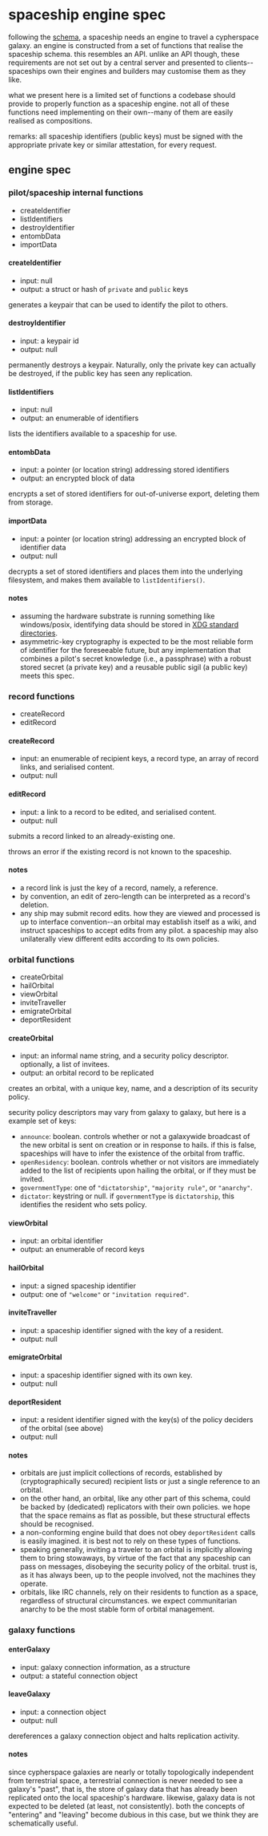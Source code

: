 # spaceship engine spec

following the [schema](./spaceship-schema.md), a spaceship needs an engine to
travel a cypherspace galaxy. an engine is constructed from a set of functions
that realise the spaceship schema. this resembles an API. unlike an API though,
these requirements are not set out by a central server and presented to
clients--spaceships own their engines and builders may customise them as they
like.

what we present here is a limited set of functions a codebase should provide to
properly function as a spaceship engine. not all of these functions need
implementing on their own--many of them are easily realised as compositions.

remarks: all spaceship identifiers (public keys) must be signed with the
appropriate private key or similar attestation, for every request.

## engine spec

### pilot/spaceship internal functions

- createIdentifier
- listIdentifiers
- destroyIdentifier
- entombData
- importData

#### createIdentifier

- input: null
- output: a struct or hash of `private` and `public` keys

generates a keypair that can be used to identify the pilot to others.

#### destroyIdentifier

- input: a keypair id
- output: null

permanently destroys a keypair. Naturally, only the private key can actually be
destroyed, if the public key has seen any replication.

#### listIdentifiers

- input: null
- output: an enumerable of identifiers

lists the identifiers available to a spaceship for use.

#### entombData

- input: a pointer (or location string) addressing stored identifiers
- output: an encrypted block of data

encrypts a set of stored identifiers for out-of-universe export, deleting them
from storage.

#### importData

- input: a pointer (or location string) addressing an encrypted block of
  identifier data
- output: null

decrypts a set of stored identifiers and places them into the underlying
filesystem, and makes them available to `listIdentifiers()`.

#### notes

- assuming the hardware substrate is running something like windows/posix,
identifying data should be stored in
[XDG standard directories](https://specifications.freedesktop.org/basedir-spec/basedir-spec-latest.html).
- asymmetric-key cryptography is expected to be the most reliable form of
  identifier for the foreseeable future, but any implementation that combines a
  pilot's secret knowledge (i.e., a passphrase) with a robust stored secret (a
  private key) and a reusable public sigil (a public key) meets this spec.

### record functions

- createRecord
- editRecord

#### createRecord

- input: an enumerable of recipient keys, a record type, an array of record
  links, and serialised content.
- output: null

#### editRecord

- input: a link to a record to be edited, and serialised content.
- output: null

submits a record linked to an already-existing one.

throws an error if the existing record is not known to the spaceship.

#### notes

- a record link is just the key of a record, namely, a reference.
- by convention, an edit of zero-length can be interpreted as a record's
  deletion.
- any ship may submit record edits. how they are viewed and processed is up to
  interface convention--an orbital may establish itself as a wiki, and instruct
  spaceships to accept edits from any pilot. a spaceship may also unilaterally
  view different edits according to its own policies.

### orbital functions

- createOrbital
- hailOrbital
- viewOrbital
- inviteTraveller
- emigrateOrbital
- deportResident

#### createOrbital

- input: an informal name string, and a security policy descriptor. optionally,
  a list of invitees.
- output: an orbital record to be replicated

creates an orbital, with a unique key, name, and a description of its security
policy.

security policy descriptors may vary from galaxy to galaxy, but here is a
example set of keys:

- `announce`: boolean. controls whether or not a galaxywide broadcast of the new
  orbital is sent on creation or in response to hails. if this is false,
  spaceships will have to infer the existence of the orbital from traffic.
- `openResidency`: boolean. controls whether or not visitors are immediately added
  to the list of recipients upon hailing the orbital, or if they must be
  invited.
- `governmentType`: one of `"dictatorship"`, `"majority rule"`, or `"anarchy"`.
- `dictator`: keystring or null. if `governmentType` is `dictatorship`, this
  identifies the resident who sets policy.

#### viewOrbital

- input: an orbital identifier
- output: an enumerable of record keys

#### hailOrbital

- input: a signed spaceship identifier
- output: one of `"welcome"` or `"invitation required"`.

#### inviteTraveller

- input: a spaceship identifier signed with the key of a resident.
- output: null

#### emigrateOrbital

- input: a spaceship identifier signed with its own key.
- output: null

#### deportResident

- input: a resident identifier signed with the key(s) of the policy deciders of
  the orbital (see above)
- output: null

#### notes

- orbitals are just implicit collections of records, established by
  (cryptographically secured) recipient lists or just a single reference to an
  orbital.
- on the other hand, an orbital, like any other part of this schema, could be
  backed by (dedicated) replicators with their own policies. we hope that the
  space remains as flat as possible, but these structural effects should be
  recognised.
- a non-conforming engine build that does not obey `deportResident` calls is
  easily imagined. it is best not to rely on these types of functions.
- speaking generally, inviting a traveler to an orbital is implicitly allowing
  them to bring stowaways, by virtue of the fact that any spaceship can pass on
  messages, disobeying the security policy of the orbital. trust is, as it has
  always been, up to the people involved, not the machines they operate.
- orbitals, like IRC channels, rely on their residents to function as a space,
  regardless of structural circumstances. we expect communitarian anarchy to be
  the most stable form of orbital management.

### galaxy functions

#### enterGalaxy

- input: galaxy connection information, as a structure
- output: a stateful connection object

#### leaveGalaxy

- input: a connection object
- output: null

dereferences a galaxy connection object and halts replication activity.

#### notes

since cypherspace galaxies are nearly or totally topologically independent from
terrestrial space, a terrestrial connection is never needed to see a galaxy's
"past", that is, the store of galaxy data that has already been replicated onto
the local spaceship's hardware. likewise, galaxy data is not expected to be
deleted (at least, not consistently). both the concepts of "entering" and
"leaving" become dubious in this case, but we think they are schematically
useful.
